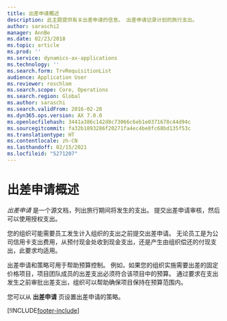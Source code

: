 ```yaml
---
title: 出差申请概述
description: 此主题提供有关出差申请的信息。 出差申请记录计划的旅行支出。
author: saraschi2
manager: AnnBe
ms.date: 02/23/2018
ms.topic: article
ms.prod: ''
ms.service: dynamics-ax-applications
ms.technology: ''
ms.search.form: TrvRequisitionList
audience: Application User
ms.reviewer: roschlom
ms.search.scope: Core, Operations
ms.search.region: Global
ms.author: saraschi
ms.search.validFrom: 2016-02-28
ms.dyn365.ops.version: AX 7.0.0
ms.openlocfilehash: 3441a386c142d8c73066c6eb1e0371678c44d94c
ms.sourcegitcommit: fa32b1893286f20271fa4ec4be8fc68bd135f53c
ms.translationtype: HT
ms.contentlocale: zh-CN
ms.lasthandoff: 02/15/2021
ms.locfileid: "5271207"
---
```

# <a name="travel-requisitions-overview"></a>出差申请概述

*出差申请* 是一个源文档，列出旅行期间将发生的支出。 提交出差申请审核，然后可以使用授权支出。

您的组织可能需要员工发生计入组织的支出之前提交出差申请。 无论员工是为公司信用卡支出费用，从预付现金处收到现金支出，还是产生由组织偿还的付现支出，此要求均适用。

出差申请和策略可用于帮助预算控制。 例如，如果您的组织实施需要出差的固定价格项目，项目团队成员的出差支出必须符合该项目中的预算。 通过要求在支出发生之前审批出差支出，组织可以帮助确保项目保持在预算范围内。

您可以从 **出差申请** 页设置出差申请的策略。


[!INCLUDE[footer-include](../includes/footer-banner.md)]